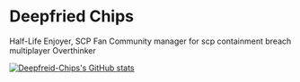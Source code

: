 # Deepfried Chips

Half-Life Enjoyer, SCP Fan
Community manager for scp containment breach multiplayer
Overthinker

[![Deepfreid-Chips's GitHub stats](https://github-readme-stats.vercel.app/api?username=Deepfried-Chips)](https://github.com/Deepfried-Chips)
